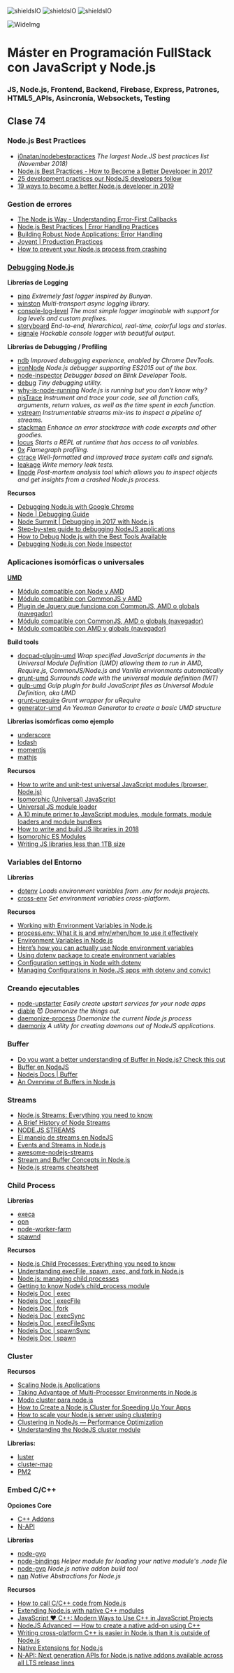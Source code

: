 ![shieldsIO](https://img.shields.io/github/issues/Fictizia/Master-en-programacion-fullstack-con-JavaScript-y-Node.js_ed2.svg)
![shieldsIO](https://img.shields.io/github/forks/Fictizia/Master-en-programacion-fullstack-con-JavaScript-y-Node.js_ed2.svg)
![shieldsIO](https://img.shields.io/github/stars/Fictizia/Master-en-programacion-fullstack-con-JavaScript-y-Node.js_ed2.svg)

![WideImg](http://fictizia.com/img/github/Fictizia-plan-estudios-github.jpg)

# Máster en Programación FullStack con JavaScript y Node.js
### JS, Node.js, Frontend, Backend, Firebase, Express, Patrones, HTML5_APIs, Asincronía, Websockets, Testing

## Clase 74


### Node.js Best Practices
- [i0natan/nodebestpractices](https://github.com/i0natan/nodebestpractices) *The largest Node.JS best practices list (November 2018)*
- [Node.js Best Practices - How to Become a Better Developer in 2017](https://blog.risingstack.com/node-js-best-practices-2017/)
- [25 development practices our NodeJS developers follow](https://www.peerbits.com/blog/development-practices-for-nodejs-developers.html)
- [19 ways to become a better Node.js developer in 2019](https://medium.com/@me_37286/19-ways-to-become-a-better-node-js-developer-in-2019-ffd3a8fbfe38)

### Gestion de errores

- [The Node.js Way - Understanding Error-First Callbacks](http://fredkschott.com/post/2014/03/understanding-error-first-callbacks-in-node-js/)
- [Node.js Best Practices | Error Handling Practices](https://github.com/i0natan/nodebestpractices#2-error-handling-practices)
- [Building Robust Node Applications: Error Handling](https://strongloop.com/strongblog/robust-node-applications-error-handling/)
- [Joyent | Production Practices](https://www.joyent.com/node-js/production/design/errors)
- [How to prevent your Node.js process from crashing](https://medium.com/dailyjs/how-to-prevent-your-node-js-process-from-crashing-5d40247b8ab2)

### [Debugging Node.js](https://www.youtube.com/watch?v=Xb_0awoShR8)


**Librerías de Logging**

- [pino](https://github.com/pinojs/pino) *Extremely fast logger inspired by Bunyan.*
- [winston](https://github.com/winstonjs/winston) *Multi-transport async logging library.*
- [console-log-level](https://github.com/watson/console-log-level) *The most simple logger imaginable with support for log levels and custom prefixes.*
- [storyboard](https://github.com/guigrpa/storyboard) *End-to-end, hierarchical, real-time, colorful logs and stories.*
- [signale](https://github.com/klauscfhq/signale) *Hackable console logger with beautiful output.*


**Librerías de Debugging / Profiling**

- [ndb](https://github.com/GoogleChromeLabs/ndb) *Improved debugging experience, enabled by Chrome DevTools.*
- [ironNode](https://github.com/s-a/iron-node) *Node.js debugger supporting ES2015 out of the box.*
- [node-inspector](https://github.com/node-inspector/node-inspector) *Debugger based on Blink Developer Tools.*
- [debug](https://github.com/visionmedia/debug) *Tiny debugging utility.*
- [why-is-node-running](https://github.com/mafintosh/why-is-node-running) *Node.js is running but you don't know why?*
- [njsTrace](https://github.com/valyouw/njstrace) *Instrument and trace your code, see all function calls, arguments, return values, as well as the time spent in each function.*
- [vstream](https://github.com/joyent/node-vstream) *Instrumentable streams mix-ins to inspect a pipeline of streams.*
- [stackman](https://github.com/watson/stackman) *Enhance an error stacktrace with code excerpts and other goodies.*
- [locus](https://github.com/alidavut/locus) *Starts a REPL at runtime that has access to all variables.*
- [0x](https://github.com/davidmarkclements/0x) *Flamegraph profiling.*
- [ctrace](https://github.com/automation-stack/ctrace) *Well-formatted and improved trace system calls and signals.*
- [leakage](https://github.com/andywer/leakage) *Write memory leak tests.*
- [llnode](https://github.com/nodejs/llnode) *Post-mortem analysis tool which allows you to inspect objects and get insights from a crashed Node.js process.*


**Recursos**
- [Debugging Node.js with Google Chrome](https://medium.com/the-node-js-collection/debugging-node-js-with-google-chrome-4965b5f910f4)
- [Node | Debugging Guide](https://nodejs.org/en/docs/guides/debugging-getting-started/)
- [Node Summit | Debugging in 2017 with Node.js](https://www.youtube.com/watch?v=Xb_0awoShR8)
- [Step-by-step guide to debugging NodeJS applications](https://medium.com/@fay_jai/step-by-step-guide-to-debugging-nodejs-applications-9d3c5131f937)
- [How to Debug Node.js with the Best Tools Available](https://blog.risingstack.com/how-to-debug-nodej-js-with-the-best-tools-available/)
- [Debugging Node.js con Node Inspector](https://www.genbeta.com/desarrollo/debugging-node-js-con-node-inspector)

### Aplicaciones isomórficas o universales

**[UMD](https://github.com/umdjs/umd)**
- [Módulo compatible con Node y AMD](https://github.com/umdjs/umd/blob/master/templates/nodeAdapter.js)
- [Módulo compatible con CommonJS y AMD](https://github.com/umdjs/umd/blob/master/templates/commonjsAdapter.js)
- [Plugin de Jquery que funciona con CommonJS, AMD o globals (navegador)](https://github.com/umdjs/umd/blob/master/templates/jqueryPlugin.js)
- [Módulo compatible con CommonJS, AMD o globals (navegador)](https://github.com/umdjs/umd/blob/master/templates/commonjsStrict.js)
- [Módulo compatible con AMD y globals (navegador)](https://github.com/umdjs/umd/blob/master/templates/amdWeb.js)
 
**Build tools**
- [docpad-plugin-umd](https://github.com/docpad/docpad-plugin-umd) *Wrap specified JavaScript documents in the Universal Module Definition (UMD) allowing them to run in AMD, Require.js, CommonJS/Node.js and Vanilla environments automatically*
- [grunt-umd](https://github.com/bebraw/grunt-umd) *Surrounds code with the universal module definition (MIT)*
- [gulp-umd](https://github.com/eduardolundgren/gulp-umd) *Gulp plugin for build JavaScript files as Universal Module Definition, aka UMD*
- [grunt-urequire](https://github.com/aearly/grunt-urequire) *Grunt wrapper for uRequire*
- [generator-umd](https://github.com/ruyadorno/generator-umd) *An Yeoman Generator to create a basic UMD structure*

**Librerias isomórficas como ejemplo**
- [underscore](https://underscorejs.org/)
- [lodash](https://lodash.com/)
- [momentjs](https://momentjs.com/)
- [mathjs](http://mathjs.org/)

**Recursos**
- [How to write and unit-test universal JavaScript modules (browser, Node.js)](http://2ality.com/2011/08/universal-modules.html)
- [Isomorphic (Universal) JavaScript](https://medium.com/commencis/isomorphic-universal-javascript-496dc8c4341a)
- [Universal JS module loader](https://devhints.io/umdjs)
- [A 10 minute primer to JavaScript modules, module formats, module loaders and module bundlers](https://www.jvandemo.com/a-10-minute-primer-to-javascript-modules-module-formats-module-loaders-and-module-bundlers/)
- [How to write and build JS libraries in 2018](https://medium.com/@kelin2025/so-you-wanna-use-es6-modules-714f48b3a953)
- [Isomorphic ES Modules](https://medium.com/samsung-internet-dev/isomorphic-es-modules-151f0d9a919b)
- [Writing JS libraries less than 1TB size](https://medium.com/@kelin2025/writing-js-libraries-less-than-1tb-size-6342da0c006a)


### Variables del Entorno
	
**Librerías**
- [dotenv](https://github.com/motdotla/dotenv) *Loads environment variables from .env for nodejs projects.*
- [cross-env](https://github.com/kentcdodds/cross-env) *Set environment variables cross-platform.*

**Recursos**
- [Working with Environment Variables in Node.js](https://www.twilio.com/blog/2017/08/working-with-environment-variables-in-node-js.html)
- [process.env: What it is and why/when/how to use it effectively](https://codeburst.io/process-env-what-it-is-and-why-when-how-to-use-it-effectively-505d0b2831e7)
- [Environment Variables in Node.js](https://medium.com/@maxbeatty/environment-variables-in-node-js-28e951631801)
- [Here’s how you can actually use Node environment variables](https://medium.freecodecamp.org/heres-how-you-can-actually-use-node-environment-variables-8fdf98f53a0a)
- [Using dotenv package to create environment variables](https://medium.com/@thejasonfile/using-dotenv-package-to-create-environment-variables-33da4ac4ea8f)
- [Configuration settings in Node with dotenv](https://medium.com/@jonjam/configuration)
- [Managing Configurations in Node.JS apps with dotenv and convict](https://medium.com/@sherryhsu/managing-configurations-in-node-js-apps-with-dotenv-and-convict-d74070d37373)


### Creando ejecutables
- [node-upstarter](https://github.com/carlos8f/node-upstarter) *Easily create upstart services for your node apps*
- [diable](https://github.com/IonicaBizau/diable) 😈 *Daemonize the things out.*
- [daemonize-process](https://github.com/silverwind/daemonize-process#readme) *Daemonize the current Node.js process*
- [daemonix](https://github.com/BlueRival/daemonix) *A utility for creating daemons out of NodeJS applications.*


### Buffer
- [Do you want a better understanding of Buffer in Node.js? Check this out](https://medium.freecodecamp.org/do-you-want-a-better-understanding-of-buffer-in-node-js-check-this-out-2e29de2968e8)
- [Buffer en NodeJS](https://desarrolloweb.com/articulos/buffer-en-nodejs.html)
- [Nodejs Docs | Buffer](https://nodejs.org/api/buffer.html)
- [An Overview of Buffers in Node.js](http://thecodebarbarian.com/an-overview-of-buffers-in-node-js)


### Streams
- [Node.js Streams: Everything you need to know](https://medium.freecodecamp.org/node-js-streams-everything-you-need-to-know-c9141306be93)
- [A Brief History of Node Streams](https://medium.com/the-node-js-collection/a-brief-history-of-node-streams-pt-1-3401db451f21)
- [NODE.JS STREAMS](https://flaviocopes.com/nodejs-streams/)
- [El manejo de streams en NodeJS](https://elabismodenull.wordpress.com/2017/03/28/el-manejo-de-streams-en-nodejs/)
- [Events and Streams in Node.js](https://codeburst.io/basics-of-events-streams-and-pipe-in-node-js-b84578c2f1be)
- [awesome-nodejs-streams](https://github.com/thejmazz/awesome-nodejs-streams)
- [Stream and Buffer Concepts in Node.js](https://medium.com/tensult/stream-and-buffer-concepts-in-node-js-87d565e151a0)
- [Node.js streams cheatsheet](https://devhints.io/nodejs-stream)

### Child Process

**Librerías**
- [execa](https://github.com/sindresorhus/execa#readme)
- [opn](https://github.com/sindresorhus/opn#readme)
- [node-worker-farm](https://github.com/rvagg/node-worker-farm)
- [spawnd](https://github.com/smooth-code/jest-puppeteer/tree/master/packages/spawnd)

**Recursos**
- [Node.js Child Processes: Everything you need to know](https://medium.freecodecamp.org/node-js-child-processes-everything-you-need-to-know-e69498fe970a)
- [Understanding execFile, spawn, exec, and fork in Node.js](https://dzone.com/articles/understanding-execfile-spawn-exec-and-fork-in-node)
- [Node.js: managing child processes](http://krasimirtsonev.com/blog/article/Nodejs-managing-child-processes-starting-stopping-exec-spawn)
- [Getting to know Node’s child_process module](https://medium.com/the-guild/getting-to-know-nodes-child-process-module-8ed63038f3fa)
- [Nodejs Doc | exec](https://nodejs.org/api/child_process.html#child_process_child_process_exec_command_options_callback)
- [Nodejs Doc | execFile](https://nodejs.org/api/child_process.html#child_process_child_process_execfile_file_args_options_callback)
- [Nodejs Doc | fork](https://nodejs.org/api/child_process.html#child_process_child_process_fork_modulepath_args_options)
- [Nodejs Doc | execSync](https://nodejs.org/api/child_process.html#child_process_child_process_execsync_command_options)
- [Nodejs Doc | execFileSync](https://nodejs.org/api/child_process.html#child_process_child_process_execfilesync_file_args_options)
- [Nodejs Doc | spawnSync](https://nodejs.org/api/child_process.html#child_process_child_process_spawnsync_command_args_options)
- [Nodejs Doc | spawn](https://nodejs.org/api/child_process.html#child_process_child_process_spawn_command_args_options)



### Cluster

**Recursos**
- [Scaling Node.js Applications](https://medium.freecodecamp.org/scaling-node-js-applications-8492bd8afadc)
- [Taking Advantage of Multi-Processor Environments in Node.js](http://blog.carbonfive.com/2014/02/28/taking-advantage-of-multi-processor-environments-in-node-js/#tldr)
- [Modo cluster para node.js](http://pinchito.es/2013/modo-cluster.html)
- [How to Create a Node.js Cluster for Speeding Up Your Apps](https://www.sitepoint.com/how-to-create-a-node-js-cluster-for-speeding-up-your-apps/)
- [How to scale your Node.js server using clustering](https://medium.freecodecamp.org/how-to-scale-your-node-js-server-using-clustering-c8d43c656e8f)
- [Clustering in NodeJs — Performance Optimization](https://medium.com/tech-tajawal/clustering-in-nodejs-utilizing-multiple-processor-cores-75d78aeb0f4f)
- [Understanding the NodeJS cluster module](http://www.acuriousanimal.com/2017/08/12/understanding-the-nodejs-cluster-module.html)

**Librerias:**
- [luster](https://github.com/nodules/luster)
- [cluster-map](https://www.npmjs.com/package/cluster-map)
- [PM2](https://www.npmjs.com/package/pm2)

### Embed C/C++

**Opciones Core**
- [C++ Addons](https://nodejs.org/api/addons.html)
- [N-API](https://nodejs.org/api/n-api.html)

**Librerías**
- [node-gyp](https://github.com/nodejs/node-gyp)
- [node-bindings](https://github.com/TooTallNate/node-bindings) *Helper module for loading your native module's .node file*
- [node-gyp](https://github.com/nodejs/node-gyp) *Node.js native addon build tool* 
- [nan](https://github.com/nodejs/nan) *Native Abstractions for Node.js*

**Recursos**
- [How to call C/C++ code from Node.js](https://medium.com/@tarkus/how-to-call-c-c-code-from-node-js-86a773033892)
- [Extending Node.js with native C++ modules](https://medium.com/@marcinbaraniecki/extending-node-js-with-native-c-modules-63294a91ce4)
- [JavaScript ♥ C++: Modern Ways to Use C++ in JavaScript Projects](https://medium.com/netscape/javascript-c-modern-ways-to-use-c-in-javascript-projects-a19003c5a9ff)
- [NodeJS Advanced — How to create a native add-on using C++](https://medium.com/the-guild/nodejs-advanced-how-to-create-a-native-add-on-using-c-588b4f2248cc)
- [Writing cross-platform C++ is easier in Node.js than it is outside of Node.js](https://hackernoon.com/writing-cross-platform-c-is-easier-in-node-js-than-it-is-outside-of-node-js-a5c214f0cf10)
- [Native Extensions for Node.js](https://medium.com/the-node-js-collection/native-extensions-for-node-js-767e221b3d26)
- [N-API: Next generation APIs for Node.js native addons available across all LTS release lines](https://medium.com/the-node-js-collection/n-api-next-generation-apis-for-node-js-native-addons-available-across-all-lts-release-lines-4f35b781f00e)